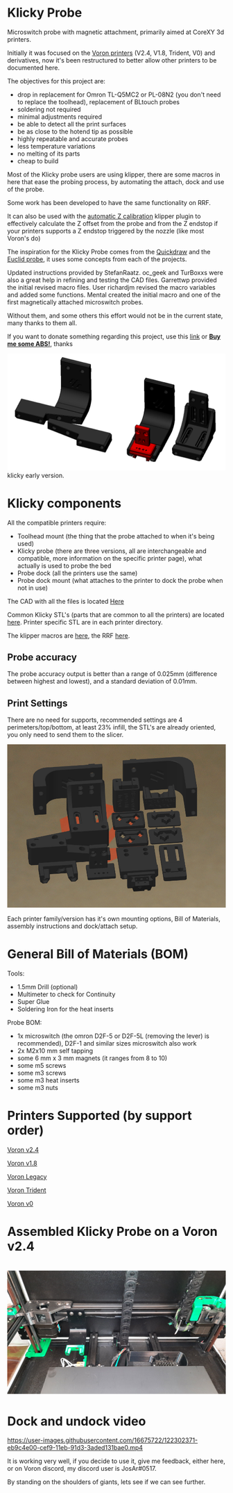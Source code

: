 # Klicky Probe
Microswitch probe with magnetic attachment, primarily aimed at CoreXY 3d printers.

Initially it was focused on the [Voron printers](https://vorondesign.com/) (V2.4, V1.8, Trident, V0) and derivatives, now it's been restructured to better allow other printers to be documented here.

The objectives for this project are:
- drop in replacement for Omron TL-Q5MC2 or PL-08N2 (you don't need to replace the toolhead), replacement of BLtouch probes
- soldering not required
- minimal adjustments required
- be able to detect all the print surfaces
- be as close to the hotend tip as possible
- highly repeatable and accurate probes
- less temperature variations
- no melting of its parts
- cheap to build

Most of the Klicky probe users are using klipper, there are some macros in here that ease the probing process, by automating the attach, dock and use of the probe.

Some work has been developed to have the same functionality on RRF.

It can also be used with the [automatic Z calibration](https://github.com/protoloft/klipper_z_calibration) klipper plugin to effectively calculate the Z offset from the probe and from the Z endstop if your printers supports a Z endstop triggered by the nozzle (like most Voron's do)

The inspiration for the Klicky Probe comes from the [Quickdraw](https://github.com/Annex-Engineering/Quickdraw_Probe) and the [Euclid probe](https://github.com/nionio6915/Euclid_Probe), it uses some concepts from each of the projects.

Updated instructions provided by StefanRaatz.
oc_geek and TurBoxxs were also a great help in refining and testing the CAD files.
Garrettwp provided the initial revised macro files.
User richardjm revised the macro variables and added some functions.
Mental created the initial macro and one of the first magnetically attached microswitch probes.

Without them, and some others this effort would not be in the current state, many thanks to them all.

If you want to donate something regarding this project, use this [link](https://paypal.me/Josar154) or [__Buy me some ABS!__](https://www.buymeacoffee.com/JosAr), thanks

![Klicky Probe image](Photos/Klicky_Probe.png)klicky early version.

# Klicky components

All the compatible printers require:

* Toolhead mount (the thing that the probe attached to when it's being used)
* Klicky probe (there are three versions, all are interchangeable and compatible, more information on the specific printer page), what actually is used to probe the bed
* Probe dock (all the printers use the same)
* Probe dock mount (what attaches to the printer to dock the probe when not in use)

The CAD with all the files is located [Here](./CAD)

Common Klicky STL's (parts that are common to all the printers)  are located [here](./Base_STL).
Printer specific STL are in each printer directory.

The klipper macros are [here](./Klipper_macros), the RRF [here](./RRF_macros).


## Probe accuracy

The probe accuracy output is better than a range of 0.025mm (difference between highest and lowest), and a standard deviation of 0.01mm.



## Print Settings

There are no need for supports, recommended settings are 4 perimeters/top/bottom, at least 23% infill, the STL's are already oriented, you only need to send them to the slicer.

![](./Photos/Klicky_Probe_recommended_printing_orientation.png)

Each printer family/version has it's own mounting options, Bill of Materials, assembly instructions and dock/attach setup.

# General Bill of Materials (BOM)

Tools:

- 1.5mm Drill (optional)
- Multimeter to check for Continuity 
- Super Glue
- Soldering Iron for the heat inserts

Probe BOM:

- 1x microswitch (the omron D2F-5 or D2F-5L (removing the lever) is recommended), D2F-1 and similar sizes microswitch also work
- 2x M2x10 mm self tapping
- some 6 mm x 3 mm magnets (it ranges from 8 to 10)
- some m5 screws
- some m3 screws
- some m3 heat inserts
- some m3 nuts

# Printers Supported (by support order)

[Voron v2.4](./Printers/Voron/v1.8_v2.4_Legacy_Trident)

[Voron v1.8](./Printers/Voron/v1.8_v2.4_Legacy_Trident)

[Voron Legacy](./Printers/Voron/v1.8_v2.4_Legacy_Trident)

[Voron Trident](./Printers/Voron/v1.8_v2.4_Legacy_Trident)

[Voron v0](./Printers/Voron/v0)

# Assembled Klicky Probe on a Voron v2.4

# ![Assembled Klicky Probe](./Photos/Voron_V2.4_300mm_back.jpg)

# Dock and undock video

https://user-images.githubusercontent.com/16675722/122302371-eb9c4e00-cef9-11eb-91d3-3aded131bae0.mp4

It is working very well, if you decide to use it, give me feedback, either here, or on Voron discord, my discord user is JosAr#0517.

By standing on the shoulders of giants, lets see if we can see further.
